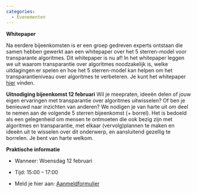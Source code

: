 ```yaml
---
categories: 
  - Evenementen
---
```


**Whitepaper**

Na eerdere bijeenkomsten is er een groep gedreven experts ontstaan die samen hebben gewerkt aan een whitepaper over het 5 sterren-model voor transparante algoritmes. 
Dit whitepaper is nu af! In het whitepaper leggen we uit waarom transparantie over algoritmes noodzakelijk is, welke uitdagingen er spelen en hoe het 5 sterren-model kan helpen om het transparantieniveau over algoritmes te verbeteren. Je kunt het whitepaper [hier](whitepaper) vinden.

**Uitnodiging bijeenkomst 12 februari**
Wil je meepraten, ideeën delen of jouw eigen ervaringen met transparantie over algoritmes uitwisselen? 
Of ben je benieuwd naar inzichten van anderen? We nodigen je van harte uit om deel te nemen aan de volgende 5 sterren bijeenkomst (+ borrel). 
Het is bedoeld als een gelegenheid om mensen te ontmoeten die ook bezig zijn met algoritmes en transparantie, met elkaar (vervolg)plannen te maken en ideeën uit te wisselen over dit onderwerp, en aansluitend gezellig te borrelen. 
Je bent van harte welkom.

**Praktische informatie**

- Wanneer: Woensdag 12 februari

- Tijd: 15:00 – 17:00

- Meld je hier aan: [Aanmeldformulier](https://cloud.tgl.eu/apps/forms/s/PSXMMEKJ8n6CFG3Y8NmXSNGL)
